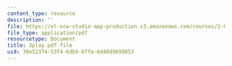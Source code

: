 ```yaml
---
content_type: resource
description: ''
file: https://ol-ocw-studio-app-production.s3.amazonaws.com/courses/2-087-engineering-math-differential-equations-and-linear-algebra-fall-2014/38e5237453f46db98ffa6d48d9b99853_Gp94Hph_-BU.pdf
file_type: application/pdf
resourcetype: Document
title: 3play pdf file
uid: 38e52374-53f4-6db9-8ffa-6d48d9b99853
---
```

